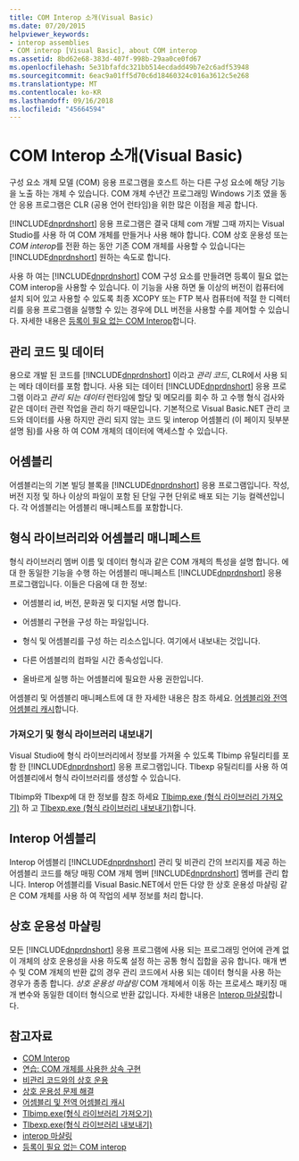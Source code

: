 ```yaml
---
title: COM Interop 소개(Visual Basic)
ms.date: 07/20/2015
helpviewer_keywords:
- interop assemblies
- COM interop [Visual Basic], about COM interop
ms.assetid: 8bd62e68-383d-407f-998b-29aa0ce0fd67
ms.openlocfilehash: 5e31bfafdc321bb514ecdadd49b7e2c6adf53948
ms.sourcegitcommit: 6eac9a01ff5d70c6d18460324c016a3612c5e268
ms.translationtype: MT
ms.contentlocale: ko-KR
ms.lasthandoff: 09/16/2018
ms.locfileid: "45664594"
---
```

# <a name="introduction-to-com-interop-visual-basic"></a>COM Interop 소개(Visual Basic)
구성 요소 개체 모델 (COM) 응용 프로그램을 호스트 하는 다른 구성 요소에 해당 기능을 노출 하는 개체 수 있습니다. COM 개체 수년간 프로그래밍 Windows 기초 였을 동안 응용 프로그램은 CLR (공용 언어 런타임)을 위한 많은 이점을 제공 합니다.  
  
 [!INCLUDE[dnprdnshort](~/includes/dnprdnshort-md.md)] 응용 프로그램은 결국 대체 com 개발 그때 까지는 Visual Studio를 사용 하 여 COM 개체를 만들거나 사용 해야 합니다. COM 상호 운용성 또는 *COM interop*를 전환 하는 동안 기존 COM 개체를 사용할 수 있습니다는 [!INCLUDE[dnprdnshort](~/includes/dnprdnshort-md.md)] 원하는 속도로 합니다.  
  
 사용 하 여는 [!INCLUDE[dnprdnshort](~/includes/dnprdnshort-md.md)] COM 구성 요소를 만들려면 등록이 필요 없는 COM interop을 사용할 수 있습니다. 이 기능을 사용 하면 둘 이상의 버전이 컴퓨터에 설치 되어 있고 사용할 수 있도록 최종 XCOPY 또는 FTP 복사 컴퓨터에 적절 한 디렉터리를 응용 프로그램을 실행할 수 있는 경우에 DLL 버전을 사용할 수를 제어할 수 있습니다. 자세한 내용은 [등록이 필요 없는 COM Interop](../../../framework/interop/registration-free-com-interop.md)합니다.  
  
## <a name="managed-code-and-data"></a>관리 코드 및 데이터  
 용으로 개발 된 코드를 [!INCLUDE[dnprdnshort](~/includes/dnprdnshort-md.md)] 이라고 *관리 코드*, CLR에서 사용 되는 메타 데이터를 포함 합니다. 사용 되는 데이터 [!INCLUDE[dnprdnshort](~/includes/dnprdnshort-md.md)] 응용 프로그램 이라고 *관리 되는 데이터* 런타임에 할당 및 메모리를 회수 하 고 수행 형식 검사와 같은 데이터 관련 작업을 관리 하기 때문입니다. 기본적으로 Visual Basic.NET 관리 코드와 데이터를 사용 하지만 관리 되지 않는 코드 및 interop 어셈블리 (이 페이지 뒷부분 설명 됨)를 사용 하 여 COM 개체의 데이터에 액세스할 수 있습니다.  
  
## <a name="assemblies"></a>어셈블리  
 어셈블리는의 기본 빌딩 블록을 [!INCLUDE[dnprdnshort](~/includes/dnprdnshort-md.md)] 응용 프로그램입니다. 작성, 버전 지정 및 하나 이상의 파일이 포함 된 단일 구현 단위로 배포 되는 기능 컬렉션입니다. 각 어셈블리는 어셈블리 매니페스트를 포함합니다.  
  
## <a name="type-libraries-and-assembly-manifests"></a>형식 라이브러리와 어셈블리 매니페스트  
 형식 라이브러리 멤버 이름 및 데이터 형식과 같은 COM 개체의 특성을 설명 합니다. 에 대 한 동일한 기능을 수행 하는 어셈블리 매니페스트 [!INCLUDE[dnprdnshort](~/includes/dnprdnshort-md.md)] 응용 프로그램입니다. 이들은 다음에 대 한 정보:  
  
-   어셈블리 id, 버전, 문화권 및 디지털 서명 합니다.  
  
-   어셈블리 구현을 구성 하는 파일입니다.  
  
-   형식 및 어셈블리를 구성 하는 리소스입니다. 여기에서 내보내는 것입니다.  
  
-   다른 어셈블리의 컴파일 시간 종속성입니다.  
  
-   올바르게 실행 하는 어셈블리에 필요한 사용 권한입니다.  
  
 어셈블리 및 어셈블리 매니페스트에 대 한 자세한 내용은 참조 하세요. [어셈블리와 전역 어셈블리 캐시](../../../visual-basic/programming-guide/concepts/assemblies-gac/index.md)합니다.  
  
### <a name="importing-and-exporting-type-libraries"></a>가져오기 및 형식 라이브러리 내보내기  
 Visual Studio에 형식 라이브러리에서 정보를 가져올 수 있도록 Tlbimp 유틸리티를 포함 한 [!INCLUDE[dnprdnshort](~/includes/dnprdnshort-md.md)] 응용 프로그램입니다. Tlbexp 유틸리티를 사용 하 여 어셈블리에서 형식 라이브러리를 생성할 수 있습니다.  
  
 Tlbimp와 Tlbexp에 대 한 정보를 참조 하세요 [Tlbimp.exe (형식 라이브러리 가져오기)](../../../framework/tools/tlbimp-exe-type-library-importer.md) 하 고 [Tlbexp.exe (형식 라이브러리 내보내기)](../../../framework/tools/tlbexp-exe-type-library-exporter.md)합니다.  
  
## <a name="interop-assemblies"></a>Interop 어셈블리  
 Interop 어셈블리 [!INCLUDE[dnprdnshort](~/includes/dnprdnshort-md.md)] 관리 및 비관리 간의 브리지를 제공 하는 어셈블리 코드를 해당 매핑 COM 개체 멤버 [!INCLUDE[dnprdnshort](~/includes/dnprdnshort-md.md)] 멤버를 관리 합니다. Interop 어셈블리를 Visual Basic.NET에서 만든 다양 한 상호 운용성 마샬링 같은 COM 개체를 사용 하 여 작업의 세부 정보를 처리 합니다.  
  
## <a name="interoperability-marshaling"></a>상호 운용성 마샬링  
 모든 [!INCLUDE[dnprdnshort](~/includes/dnprdnshort-md.md)] 응용 프로그램에 사용 되는 프로그래밍 언어에 관계 없이 개체의 상호 운용성을 사용 하도록 설정 하는 공통 형식 집합을 공유 합니다. 매개 변수 및 COM 개체의 반환 값의 경우 관리 코드에서 사용 되는 데이터 형식을 사용 하는 경우가 종종 합니다. *상호 운용성 마샬링* COM 개체에서 이동 하는 프로세스 패키징 매개 변수와 동일한 데이터 형식으로 반환 값입니다. 자세한 내용은 [Interop 마샬링](../../../framework/interop/interop-marshaling.md)합니다.  
  
## <a name="see-also"></a>참고자료

- [COM Interop](../../../visual-basic/programming-guide/com-interop/index.md)  
- [연습: COM 개체를 사용한 상속 구현](../../../visual-basic/programming-guide/com-interop/walkthrough-implementing-inheritance-with-com-objects.md)  
- [비관리 코드와의 상호 운용](../../../framework/interop/index.md)  
- [상호 운용성 문제 해결](../../../visual-basic/programming-guide/com-interop/troubleshooting-interoperability.md)  
- [어셈블리 및 전역 어셈블리 캐시](../../../visual-basic/programming-guide/concepts/assemblies-gac/index.md)  
- [Tlbimp.exe(형식 라이브러리 가져오기)](../../../framework/tools/tlbimp-exe-type-library-importer.md)  
- [Tlbexp.exe(형식 라이브러리 내보내기)](../../../framework/tools/tlbexp-exe-type-library-exporter.md)  
- [interop 마샬링](../../../framework/interop/interop-marshaling.md)  
- [등록이 필요 없는 COM interop](../../../framework/interop/registration-free-com-interop.md)
